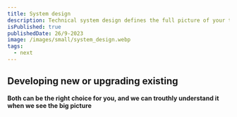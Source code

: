 ```yaml
---
title: System design
description: Technical system design defines the full picture of your technical landscape
isPublished: true
publishedDate: 26/9-2023
image: /images/small/system_design.webp
tags:
  - next
---
```


## Developing new or upgrading existing
**Both can be the right choice for you, and we can trouthly understand it when we see the big picture**
